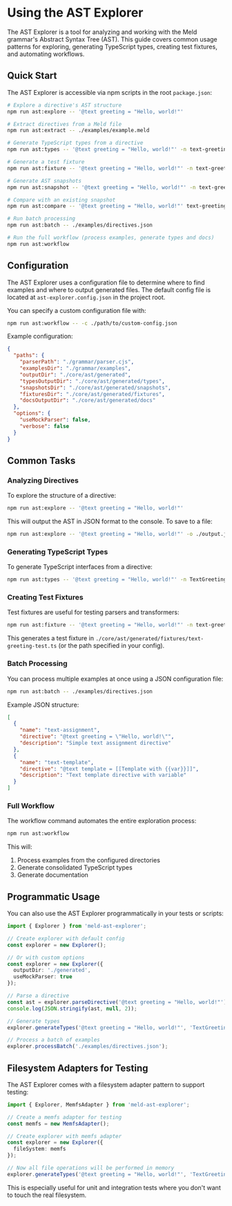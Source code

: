# Using the AST Explorer

The AST Explorer is a tool for analyzing and working with the Meld grammar's Abstract Syntax Tree (AST). This guide covers common usage patterns for exploring, generating TypeScript types, creating test fixtures, and automating workflows.

## Quick Start

The AST Explorer is accessible via npm scripts in the root `package.json`:

```bash
# Explore a directive's AST structure
npm run ast:explore -- '@text greeting = "Hello, world!"'

# Extract directives from a Meld file
npm run ast:extract -- ./examples/example.meld

# Generate TypeScript types from a directive
npm run ast:types -- '@text greeting = "Hello, world!"' -n text-greeting

# Generate a test fixture
npm run ast:fixture -- '@text greeting = "Hello, world!"' -n text-greeting-test

# Generate AST snapshots
npm run ast:snapshot -- '@text greeting = "Hello, world!"' -n text-greeting

# Compare with an existing snapshot
npm run ast:compare -- '@text greeting = "Hello, world!"' text-greeting

# Run batch processing
npm run ast:batch -- ./examples/directives.json

# Run the full workflow (process examples, generate types and docs)
npm run ast:workflow
```

## Configuration

The AST Explorer uses a configuration file to determine where to find examples and where to output generated files. The default config file is located at `ast-explorer.config.json` in the project root.

You can specify a custom configuration file with:

```bash
npm run ast:workflow -- -c ./path/to/custom-config.json
```

Example configuration:

```json
{
  "paths": {
    "parserPath": "./grammar/parser.cjs",
    "examplesDir": "./grammar/examples",
    "outputDir": "./core/ast/generated",
    "typesOutputDir": "./core/ast/generated/types",
    "snapshotsDir": "./core/ast/generated/snapshots",
    "fixturesDir": "./core/ast/generated/fixtures",
    "docsOutputDir": "./core/ast/generated/docs"
  },
  "options": {
    "useMockParser": false,
    "verbose": false
  }
}
```

## Common Tasks

### Analyzing Directives

To explore the structure of a directive:

```bash
npm run ast:explore -- '@text greeting = "Hello, world!"'
```

This will output the AST in JSON format to the console. To save to a file:

```bash
npm run ast:explore -- '@text greeting = "Hello, world!"' -o ./output.json
```

### Generating TypeScript Types

To generate TypeScript interfaces from a directive:

```bash
npm run ast:types -- '@text greeting = "Hello, world!"' -n TextGreeting -o ./types/text-greeting.ts
```

### Creating Test Fixtures

Test fixtures are useful for testing parsers and transformers:

```bash
npm run ast:fixture -- '@text greeting = "Hello, world!"' -n text-greeting-test
```

This generates a test fixture in `./core/ast/generated/fixtures/text-greeting-test.ts` (or the path specified in your config).

### Batch Processing

You can process multiple examples at once using a JSON configuration file:

```bash
npm run ast:batch -- ./examples/directives.json
```

Example JSON structure:

```json
[
  {
    "name": "text-assignment",
    "directive": "@text greeting = \"Hello, world!\"",
    "description": "Simple text assignment directive"
  },
  {
    "name": "text-template",
    "directive": "@text template = [[Template with {{var}}]]",
    "description": "Text template directive with variable"
  }
]
```

### Full Workflow

The workflow command automates the entire exploration process:

```bash
npm run ast:workflow
```

This will:
1. Process examples from the configured directories
2. Generate consolidated TypeScript types
3. Generate documentation

## Programmatic Usage

You can also use the AST Explorer programmatically in your tests or scripts:

```typescript
import { Explorer } from 'meld-ast-explorer';

// Create explorer with default config
const explorer = new Explorer();

// Or with custom options
const explorer = new Explorer({
  outputDir: './generated',
  useMockParser: true
});

// Parse a directive
const ast = explorer.parseDirective('@text greeting = "Hello, world!"');
console.log(JSON.stringify(ast, null, 2));

// Generate types
explorer.generateTypes('@text greeting = "Hello, world!"', 'TextGreeting');

// Process a batch of examples
explorer.processBatch('./examples/directives.json');
```

## Filesystem Adapters for Testing

The AST Explorer comes with a filesystem adapter pattern to support testing:

```typescript
import { Explorer, MemfsAdapter } from 'meld-ast-explorer';

// Create a memfs adapter for testing
const memfs = new MemfsAdapter();

// Create explorer with memfs adapter
const explorer = new Explorer({
  fileSystem: memfs
});

// Now all file operations will be performed in memory
explorer.generateTypes('@text greeting = "Hello, world!"', 'TextGreeting');
```

This is especially useful for unit and integration tests where you don't want to touch the real filesystem.